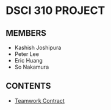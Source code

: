 # DSCI 310 PROJECT

## MEMBERS
- Kashish Joshipura
- Peter Lee
- Eric Huang
- So Nakamura

## CONTENTS
- [Teamwork Contract](Teamwork_Contract.pdf)

